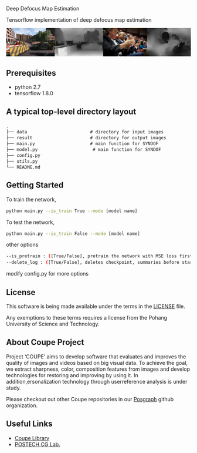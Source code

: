 Deep Defocus Map Estimation

Tensorflow implementation of deep defocus map estimation

<img src="./assets/figure.png" width="800">

## Prerequisites
-   python 2.7
-   tensorflow 1.8.0

## A typical top-level directory layout
    .
    ├── data                        # directory for input images
    ├── result                      # directory for output images
    ├── main.py                     # main function for SYNDOF
    ├── model.py                     # main function for SYNDOF
    ├── config.py
    ├── utils.py
    └── README.md

## Getting Started
To train the network,
```bash
python main.py --is_train True --mode [model name]
```
To test the network,
```bash
python main.py --is_train False --mode [model name]
```
other options
```bash
--is_pretrain : ([True/False], pretrain the network with MSE loss first)
--delete_log : ([True/False], deletes checkpoint, summaries before start training)
```
modify config.py for more options

## License ##
This software is being made available under the terms in the [LICENSE](LICENSE) file.

Any exemptions to these terms requires a license from the Pohang University of Science and Technology.

## About Coupe Project ##
Project ‘COUPE’ aims to develop software that evaluates and improves the quality of images and videos based on big visual data. To achieve the goal, we extract sharpness, color, composition features from images and develop technologies for restoring and improving by using it. In addition,ersonalization technology through userreference analysis is under study.  
    
Please checkout out other Coupe repositories in our [Posgraph](https://github.com/posgraph) github organization.

## Useful Links ##
* [Coupe Library](http://coupe.postech.ac.kr/)
* [POSTECH CG Lab.](http://cg.postech.ac.kr/)
